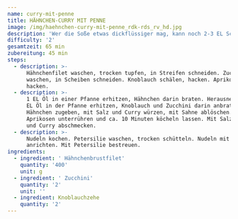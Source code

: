 ```yaml
---
name: curry-mit-penne
title: HÄHNCHEN-CURRY MIT PENNE
image: /img/haehnchen-curry-mit-penne_rdk-rds_rv_hd.jpg
description: 'Wer die Soße etwas dickflüssiger mag, kann noch 2-3 EL Schmand unterrühren.'
difficulty: '2'
gesamtzeit: 65 min
zubereitung: 45 min
steps:
  - description: >-
      Hähnchenfilet waschen, trocken tupfen, in Streifen schneiden. Zucchini
      waschen, in Scheiben schneiden. Knoblauch schälen, hacken. Aprikosen
      hacken.
  - description: >-
      1 EL Öl in einer Pfanne erhitzen, Hähnchen darin braten. Herausnehmen. 1
      EL Öl in der Pfanne erhitzen, Knoblauch und Zucchini darin anbraten.
      Hähnchen zugeben, mit Salz und Curry würzen, mit Sahne ablöschen.
      Aprikosen unterrühren und ca. 10 Minuten köcheln lassen. Mit Salz, Pfeffer
      und Curry abschmecken.
  - description: >-
      Nudeln kochen. Petersilie waschen, trocken schütteln. Nudeln mit der Soße
      anrichten. Mit Petersilie bestreuen.
ingredients:
  - ingredient: ' Hähnchenbrustfilet'
    quantity: '400'
    unit: g
  - ingredient: ' Zucchini'
    quantity: '2'
    unit: ''
  - ingredient: Knoblauchzehe
    quantity: '2'
---
```


